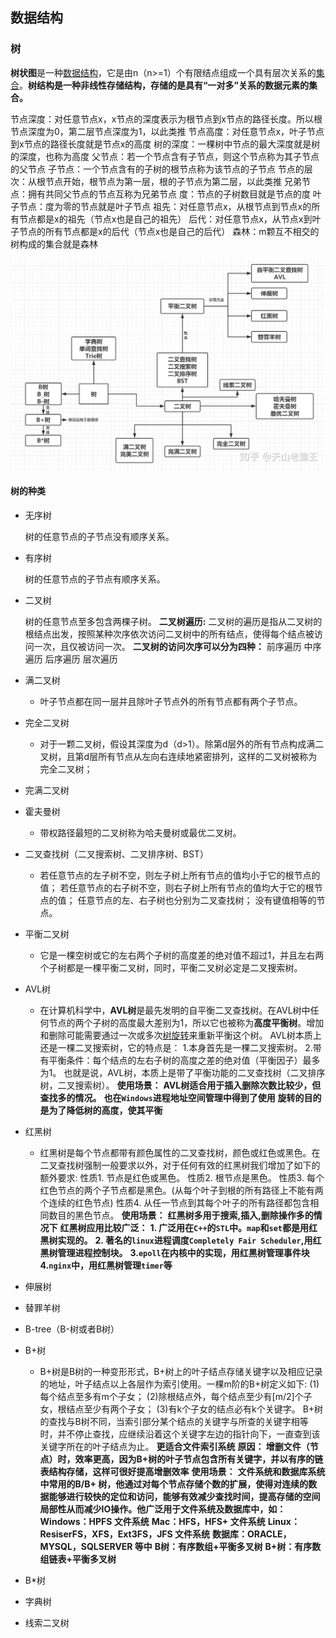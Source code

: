 ## 数据结构

### 树

**树状图**是一种[数据结构](https://link.zhihu.com/?target=https%3A//baike.baidu.com/item/%E6%95%B0%E6%8D%AE%E7%BB%93%E6%9E%84/1450)，它是由n（n>=1）个有限结点组成一个具有层次关系的[集合](https://link.zhihu.com/?target=https%3A//baike.baidu.com/item/%E9%9B%86%E5%90%88)。**树结构是一种非线性存储结构，存储的是具有“一对多”关系的数据元素的集合。**

节点深度：对任意节点x，x节点的深度表示为根节点到x节点的路径长度。所以根节点深度为0，第二层节点深度为1，以此类推
节点高度：对任意节点x，叶子节点到x节点的路径长度就是节点x的高度
树的深度：一棵树中节点的最大深度就是树的深度，也称为高度
父节点：若一个节点含有子节点，则这个节点称为其子节点的父节点
子节点：一个节点含有的子树的根节点称为该节点的子节点
节点的层次：从根节点开始，根节点为第一层，根的子节点为第二层，以此类推
兄弟节点：拥有共同父节点的节点互称为兄弟节点
度：节点的子树数目就是节点的度
叶子节点：度为零的节点就是叶子节点
祖先：对任意节点x，从根节点到节点x的所有节点都是x的祖先（节点x也是自己的祖先）
后代：对任意节点x，从节点x到叶子节点的所有节点都是x的后代（节点x也是自己的后代）
森林：m颗互不相交的树构成的集合就是森林

<img src="./img/structs-data-1.jpeg" alt="structs-data-1" style="zoom:50%;" />

#### 树的种类

- 无序树

  树的任意节点的子节点没有顺序关系。

- 有序树

  树的任意节点的子节点有顺序关系。

- 二叉树

  树的任意节点至多包含两棵子树。
  **二叉树遍历:**
  二叉树的遍历是指从二叉树的根结点出发，按照某种次序依次访问二叉树中的所有结点，使得每个结点被访问一次，且仅被访问一次。
  **二叉树的访问次序可以分为四种：**
  前序遍历 中序遍历 后序遍历 层次遍历

- 满二叉树

  - 叶子节点都在同一层并且除叶子节点外的所有节点都有两个子节点。

- 完全二叉树

  - 对于一颗二叉树，假设其深度为d（d>1）。除第d层外的所有节点构成满二叉树，且第d层所有节点从左向右连续地紧密排列，这样的二叉树被称为完全二叉树；

- 完满二叉树

- 霍夫曼树

  - 带权路径最短的二叉树称为哈夫曼树或最优二叉树。

- 二叉查找树（二叉搜索树、二叉排序树、BST）

  - 若任意节点的左子树不空，则左子树上所有节点的值均小于它的根节点的值；
    若任意节点的右子树不空，则右子树上所有节点的值均大于它的根节点的值；
    任意节点的左、右子树也分别为二叉查找树；
    没有键值相等的节点。

- 平衡二叉树

  - 它是一棵空树或它的左右两个子树的高度差的绝对值不超过1，并且左右两个子树都是一棵平衡二叉树，同时，平衡二叉树必定是二叉搜索树。

- AVL树

  - 在计算机科学中，**AVL树**是最先发明的自平衡二叉查找树。在AVL树中任何节点的两个子树的高度最大差别为1，所以它也被称为**高度平衡树**。增加和删除可能需要通过一次或多次[树旋转](https://link.zhihu.com/?target=https%3A//baike.baidu.com/item/%E6%A0%91%E6%97%8B%E8%BD%AC)来重新平衡这个树。
    AVL树本质上还是一棵二叉搜索树，它的特点是：
    1.本身首先是一棵二叉搜索树。
    2.带有平衡条件：每个结点的左右子树的高度之差的绝对值（平衡因子）最多为1。
    也就是说，AVL树，本质上是带了平衡功能的二叉查找树（二叉排序树，二叉搜索树）。
    **使用场景：**
    **AVL树适合用于插入删除次数比较少，但查找多的情况。**
    **也在`Windows`进程地址空间管理中得到了使用**
    **旋转的目的是为了降低树的高度，使其平衡**

- 红黑树

  - 红黑树是每个节点都带有颜色属性的二叉查找树，颜色或红色或黑色。在二叉查找树强制一般要求以外，对于任何有效的红黑树我们增加了如下的额外要求:
    性质1. 节点是红色或黑色。
    性质2. 根节点是黑色。
    性质3. 每个红色节点的两个子节点都是黑色。(从每个叶子到根的所有路径上不能有两个连续的红色节点)
    性质4. 从任一节点到其每个叶子的所有路径都包含相同数目的黑色节点。
    **使用场景：**
    **红黑树多用于搜索,插入,删除操作多的情况下**
    **红黑树应用比较广泛：**
    **1. 广泛用在`C++`的`STL`中。`map`和`set`都是用红黑树实现的。**
    **2. 著名的`linux`进程调度`Completely Fair Scheduler`,用红黑树管理进程控制块。**
    **3.`epoll`在内核中的实现，用红黑树管理事件块**
    **4.`nginx`中，用红黑树管理`timer`等**

- 伸展树

- 替罪羊树

- B-tree（B-树或者B树）

- B+树

  - B+树是B树的一种变形形式，B+树上的叶子结点存储关键字以及相应记录的地址，叶子结点以上各层作为索引使用。一棵m阶的B+树定义如下:
    (1)每个结点至多有m个子女；
    (2)除根结点外，每个结点至少有[m/2]个子女，根结点至少有两个子女；
    (3)有k个子女的结点必有k个关键字。
    B+树的查找与B树不同，当索引部分某个结点的关键字与所查的关键字相等时，并不停止查找，应继续沿着这个关键字左边的指针向下，一直查到该关键字所在的叶子结点为止。
    **更适合文件索引系统**
    **原因： 增删文件（节点）时，效率更高，因为B+树的叶子节点包含所有关键字，并以有序的链表结构存储，这样可很好提高增删效率**
    **使用场景：**
    **文件系统和数据库系统中常用的B/B+ 树，他通过对每个节点存储个数的扩展，使得对连续的数据能够进行较快的定位和访问，能够有效减少查找时间，提高存储的空间局部性从而减少IO操作。他广泛用于文件系统及数据库中，如：**
    **Windows：HPFS 文件系统**
    **Mac：HFS，HFS+ 文件系统**
    **Linux：ResiserFS，XFS，Ext3FS，JFS 文件系统**
    **数据库：ORACLE，MYSQL，SQLSERVER 等中**
    **B树：有序数组+平衡多叉树**
    **B+树：有序数组链表+平衡多叉树**

- B\*树

- 字典树

- 线索二叉树